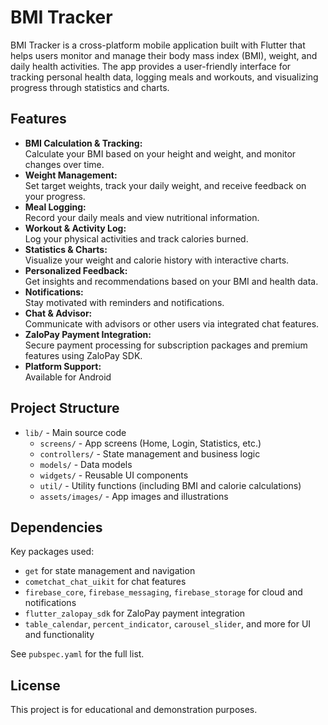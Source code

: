 # BMI Tracker

BMI Tracker is a cross-platform mobile application built with Flutter that helps users monitor and manage their body mass index (BMI), weight, and daily health activities. The app provides a user-friendly interface for tracking personal health data, logging meals and workouts, and visualizing progress through statistics and charts.

## Features

- **BMI Calculation & Tracking:**  
  Calculate your BMI based on your height and weight, and monitor changes over time.
- **Weight Management:**  
  Set target weights, track your daily weight, and receive feedback on your progress.
- **Meal Logging:**  
  Record your daily meals and view nutritional information.
- **Workout & Activity Log:**  
  Log your physical activities and track calories burned.
- **Statistics & Charts:**  
  Visualize your weight and calorie history with interactive charts.
- **Personalized Feedback:**  
  Get insights and recommendations based on your BMI and health data.
- **Notifications:**  
  Stay motivated with reminders and notifications.
- **Chat & Advisor:**  
  Communicate with advisors or other users via integrated chat features.
- **ZaloPay Payment Integration:**  
  Secure payment processing for subscription packages and premium features using ZaloPay SDK.
- **Platform Support:**  
  Available for Android


## Project Structure

- `lib/` - Main source code
  - `screens/` - App screens (Home, Login, Statistics, etc.)
  - `controllers/` - State management and business logic
  - `models/` - Data models
  - `widgets/` - Reusable UI components
  - `util/` - Utility functions (including BMI and calorie calculations)
  - `assets/images/` - App images and illustrations

## Dependencies

Key packages used:
- `get` for state management and navigation
- `cometchat_chat_uikit` for chat features
- `firebase_core`, `firebase_messaging`, `firebase_storage` for cloud and notifications
- `flutter_zalopay_sdk` for ZaloPay payment integration
- `table_calendar`, `percent_indicator`, `carousel_slider`, and more for UI and functionality

See `pubspec.yaml` for the full list.

## License

This project is for educational and demonstration purposes.
